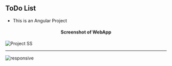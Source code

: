 ## ToDo List


- This is an Angular Project
<h4 align="center">Screenshot of WebApp</h4>

![Project SS](https://user-images.githubusercontent.com/90305324/210091881-4b43cb22-81f0-4048-8fdd-53d060cc2164.JPG)

<hr/>

![responsive](https://user-images.githubusercontent.com/90305324/210094733-6123698e-961b-488f-a4eb-ec0a1be28037.png)
